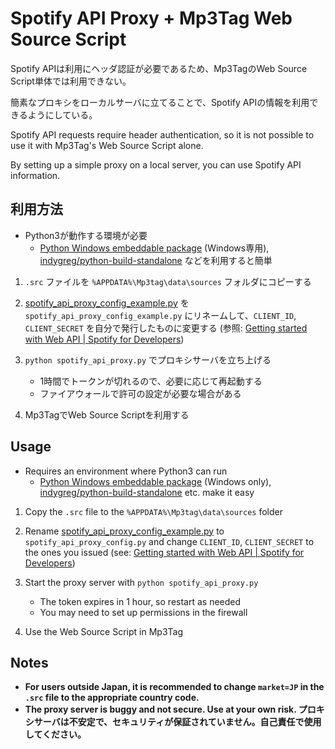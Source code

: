 # Spotify API Proxy + Mp3Tag Web Source Script

Spotify APIは利用にヘッダ認証が必要であるため、Mp3TagのWeb Source Script単体では利用できない。

簡素なプロキシをローカルサーバに立てることで、Spotify APIの情報を利用できるようにしている。

Spotify API requests require header authentication, so it is not possible to use it with Mp3Tag's Web Source Script alone.

By setting up a simple proxy on a local server, you can use Spotify API information.

## 利用方法

- Python3が動作する環境が必要
  - [Python Windows embeddable package](https://www.python.org/downloads/windows/) (Windows専用), [indygreg/python-build-standalone](https://github.com/indygreg/python-build-standalone) などを利用すると簡単

1. `.src` ファイルを `%APPDATA%\Mp3tag\data\sources` フォルダにコピーする

2. [spotify_api_proxy_config_example.py](spotify_api_proxy_config_example.py) を `spotify_api_proxy_config_example.py` にリネームして、`CLIENT_ID`, `CLIENT_SECRET` を自分で発行したものに変更する (参照: [Getting started with Web API | Spotify for Developers](https://developer.spotify.com/documentation/web-api/tutorials/getting-started))

3. `python spotify_api_proxy.py` でプロキシサーバを立ち上げる
   - 1時間でトークンが切れるので、必要に応じて再起動する
   - ファイアウォールで許可の設定が必要な場合がある

4. Mp3TagでWeb Source Scriptを利用する

## Usage

- Requires an environment where Python3 can run
  - [Python Windows embeddable package](https://www.python.org/downloads/windows/) (Windows only), [indygreg/python-build-standalone](https://github.com/indygreg/python-build-standalone) etc. make it easy

1. Copy the `.src` file to the `%APPDATA%\Mp3tag\data\sources` folder

2. Rename [spotify_api_proxy_config_example.py](spotify_api_proxy_config_example.py) to `spotify_api_proxy_config.py` and change `CLIENT_ID`, `CLIENT_SECRET` to the ones you issued (see: [Getting started with Web API | Spotify for Developers](https://developer.spotify.com/documentation/web-api/tutorials/getting-started))

3. Start the proxy server with `python spotify_api_proxy.py`
   - The token expires in 1 hour, so restart as needed
   - You may need to set up permissions in the firewall

4. Use the Web Source Script in Mp3Tag

## Notes

- **For users outside Japan, it is recommended to change `market=JP` in the `.src` file to the appropriate country code.**
- **The proxy server is buggy and not secure. Use at your own risk.  プロキシサーバは不安定で、セキュリティが保証されていません。自己責任で使用してください。**
